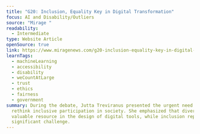 ```yaml
---
title: "G20: Inclusion, Equality Key in Digital Transformation"
focus: AI and Disability/Outliers
source: "Mirage "
readability:
  - Intermediate
type: Website Article
openSource: true
link: https://www.miragenews.com/g20-inclusion-equality-key-in-digital-1298022/
learnTags:
  - machineLearning
  - accessibility
  - disability
  - weCountAtLarge
  - trust
  - ethics
  - fairness
  - government
summary: During the debate, Jutta Treviranus presented the urgent need to deeply
  rethink inclusive participation in society. She emphasized that diversity is a
  valuable resource in the design of digital tools, while inclusion represents a
  significant challenge.
---
```

